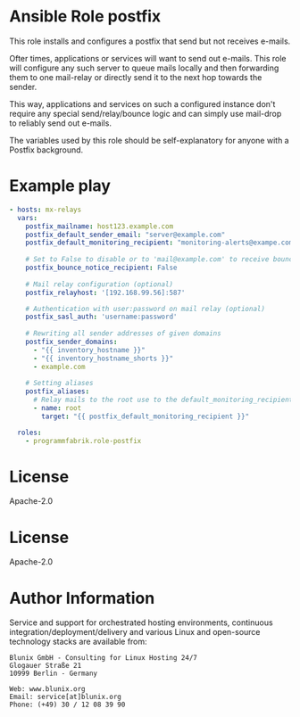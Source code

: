 # Ansible Role postfix

This role installs and configures a postfix that send but not receives e-mails.

Ofter times, applications or services will want to send out e-mails.
This role will configure any such server to queue mails locally and then
forwarding them to one mail-relay or directly send it to the next hop towards the sender.

This way, applications and services on such a configured instance don't
require any special send/relay/bounce logic and can simply use mail-drop
to reliably send out e-mails.

The variables used by this role should be self-explanatory for anyone
with a Postfix background.

# Example play

```yaml
- hosts: mx-relays
  vars:
    postfix_mailname: host123.example.com
    postfix_default_sender_email: "server@example.com"
    postfix_default_monitoring_recipient: "monitoring-alerts@exampe.com"
    
    # Set to False to disable or to 'mail@example.com' to receive bounce mails
    postfix_bounce_notice_recipient: False
    
    # Mail relay configuration (optional)
    postfix_relayhost: '[192.168.99.56]:587'

    # Authentication with user:password on mail relay (optional)
    postfix_sasl_auth: 'username:password'
    
    # Rewriting all sender addresses of given domains
    postfix_sender_domains:
      - "{{ inventory_hostname }}"
      - "{{ inventory_hostname_shorts }}"
      - example.com
    
    # Setting aliases
    postfix_aliases:
      # Relay mails to the root use to the default_monitoring_recipient
      - name: root
        target: "{{ postfix_default_monitoring_recipient }}"

  roles:
    - programmfabrik.role-postfix
```

# License

Apache-2.0

# License

Apache-2.0

# Author Information

Service and support for orchestrated hosting environments,
continuous integration/deployment/delivery and various Linux
and open-source technology stacks are available from:

```
Blunix GmbH - Consulting for Linux Hosting 24/7
Glogauer Straße 21
10999 Berlin - Germany

Web: www.blunix.org
Email: service[at]blunix.org
Phone: (+49) 30 / 12 08 39 90
```
